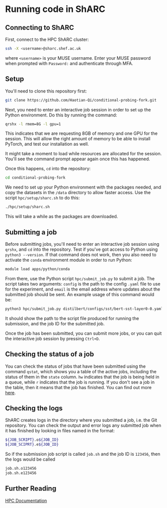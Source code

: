 # Running code in ShARC

## Connecting to ShARC

First, connect to the HPC ShARC cluster:

```sh
ssh -X <username>@sharc.shef.ac.uk
```

where `<username>` is your MUSE username. Enter your MUSE password when prompted with `Password:` and authenticate through MFA.

## Setup

You'll need to clone this repository first:

```sh
git clone https://github.com/Haotian-Qi/conditional-probing-fork.git
```

Next, you need to enter an interactive job session in order to set up the Python environment. Do this by running the command:

```sh
qrshx -l rmem=8G -l gpu=1
```

This indicates that we are requesting 8GB of memory and one GPU for the session. This will allow the right amount of memory to be able to install PyTorch, and test our installation as well.

It might take a moment to load while resources are allocated for the session. You'll see the command prompt appear again once this has happened.

Once this happens, `cd` into the repository:

```sh
cd conditional-probing-fork
```

We need to set up your Python environment with the packages needed, and copy the datasets in the `/data` directory to allow faster access. Use the script `hpc/setup/sharc.sh` to do this:

```sh
./hpc/setup/sharc.sh
```

This will take a while as the packages are downloaded.

## Submitting a job

Before submitting jobs, you'll need to enter an interactive job session using `qrshx`, and `cd` into the repository. Test if you've got access to Python using `python3 --version`. If that command does not work, then you also need to activate the `conda` environment module in order to run Python:

```sh
module load apps/python/conda
```

From there, use the Python script `hpc/submit_job.py` to submit a job. The script takes two arguments: `config` is the path to the config `.yaml` file to use for the experiment, and `email` is the email address where updates about the submitted job should be sent. An example usage of this command would be:

```sh
python3 hpc/submit_job.py distilbert/configs/sst/bert-sst-layer0-0.yaml test@sheffield.ac.uk
```

It should show the path to the script file produced for running the submission, and the job ID for the submitted job.

Once the job has been submitted, you can submit more jobs, or you can quit the interactive job session by pressing `Ctrl+D`.

## Checking the status of a job

You can check the status of jobs that have been submitted using the command `qstat`, which shows you a table of the active jobs, including the status of them in the `state` column. `hw` indicates that the job is being held in a queue, while `r` indicates that the job is running. If you don't see a job in the table, then it means that the job has finished. You can find out more [here](https://docs.hpc.shef.ac.uk/en/latest/hpc/scheduler/index.html#monitoring-running-jobs).

## Checking the logs

ShARC creates logs in the directory where you submitted a job, i.e. the Git repository. You can check the output and error logs any submitted job when it has finished by looking in files named in the format:

```sh
${JOB_SCRIPT}.o${JOB_ID}
${JOB_SCIPRT}.e${JOB_ID}
```

So if the submission job script is called `job.sh` and the job ID is `123456`, then the logs would be called

```sh
job.sh.o123456
job.sh.e123456
```

## Further Reading

[HPC Documentation](https://docs.hpc.shef.ac.uk/en/latest/hpc/index.html)
